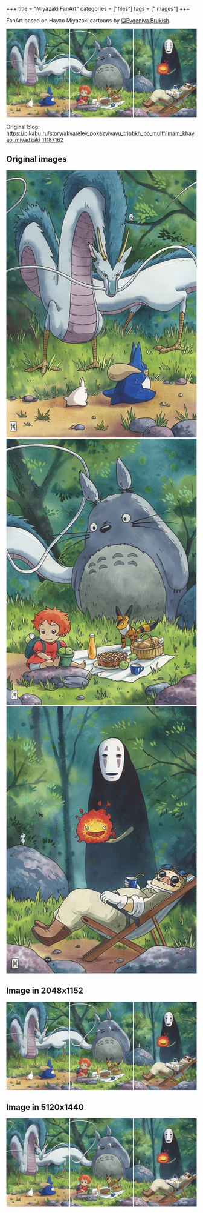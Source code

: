 +++
title = "Miyazaki FanArt"
categories = ["files"]
tags = ["images"]
+++

FanArt based on Hayao Miyazaki cartoons by [@Evgeniya Brukish](https://pikabu.ru/@EvgeniyaBrukish).
<!--more-->
[![preview](/files/images/art/mitazaki-by-eb/eb-240202-preview.jpg)](/files/images/art/mitazaki-by-eb/eb-240202-preview.jpg)

Original blog: https://pikabu.ru/story/akvareley_pokazyivayu_triptikh_po_multfilmam_khayao_miyadzaki_11187162

## Original images
[![preview](/files/images/art/mitazaki-by-eb/eb-240202-orig-01.jpg)](/files/images/art/mitazaki-by-eb/eb-240202-orig-01.jpg)
[![preview](/files/images/art/mitazaki-by-eb/eb-240202-orig-02.jpg)](/files/images/art/mitazaki-by-eb/eb-240202-orig-02.jpg)
[![preview](/files/images/art/mitazaki-by-eb/eb-240202-orig-03.jpg)](/files/images/art/mitazaki-by-eb/eb-240202-orig-03.jpg)
## Image in 2048x1152
[![preview](/files/images/art/mitazaki-by-eb/eb-240202-preview.jpg)](/files/images/art/mitazaki-by-eb/eb-240202-2048x1152.jpg)
## Image in 5120x1440
[![preview](/files/images/art/mitazaki-by-eb/eb-240202-preview.jpg)](/files/images/art/mitazaki-by-eb/eb-240202-5120x1440.jpg)
